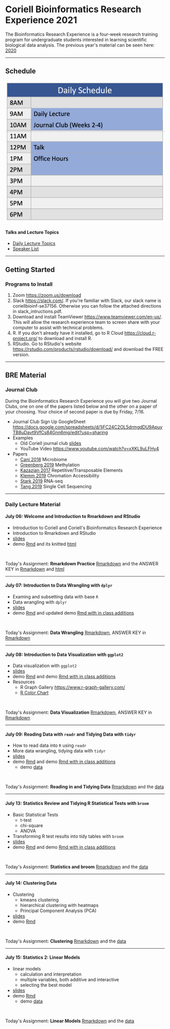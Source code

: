 

# Coriell Bioinformatics Research Experience 2021

The Bioinformatics Research Experience is a four-week research training program for undergraduate students interested in learning scientific biological data analysis. The previous year's material can be seen here: [2020](https://coriell-bre.github.io/2020_Bioinformatics_Research_Experience/)

---

## Schedule

![calendar](daily_schedule.png)

#### Talks and Lecture Topics

- [Daily Lecture Topics](https://docs.google.com/spreadsheets/d/1NnAIafN6x1MkCAhuXARa-80PsDZWWSrKE3W4T8rdy_U/edit?usp=sharing)
- [Speaker List](https://docs.google.com/spreadsheets/d/1zB7tjQF1Xtp6KgiZ6rR0qtcah-rLtHwZUWlpgb7APEc/edit?usp=sharing)

---

## Getting Started

### Programs to Install

1. Zoom <https://zoom.us/download>
2. Slack <https://slack.com/>. If you're familiar with Slack, our slack name is coriellbioinf-se37156. Otherwise you can follow the attached directions in slack_intructions.pdf.
3. Download and install TeamViewer <https://www.teamviewer.com/en-us/>. This will allow the research experience team to screen share with your computer to assist with technical problems.
4. R. If you don't already have it installed, go to R Cloud <https://cloud.r-project.org/> to download and install R.
5. RStudio. Go to RStudio's website <https://rstudio.com/products/rstudio/download/> and download the FREE version.

---

## BRE Material

### Journal Club

During the Bioinformatics Research Experience you will give two Journal Clubs, one on one of the papers listed below and the other on a paper of your choosing. Your choice of second paper is due by Friday, 7/16.

- Journal Club Sign Up GoogleSheet <https://docs.google.com/spreadsheets/d/1jFC24C2OL5drmgdDU9ApuyTB8uDavt9VfCs84Gnn6mg/edit?usp=sharing>
- Examples
  - Old Coriell journal club [slides](journal_club/example_slides.pdf)
  - YouTube Video <https://www.youtube.com/watch?v=xXKL9uLFHy4>
- Papers
  - [Cani 2018](journal_club/provided_papers/cani2018_microbiome_review.pdf) Microbiome
  - [Greenberg 2019](journal_club/provided_papers/greenberg2019_methylation_review.pdf) Methylation
  - [Kazazian 2017](journal_club/provided_papers/kazazian2017_mobile_DNA_in_health_and_disease.pdf) Repetitive/Transposable Elements
  - [Klemm 2019](journal_club/provided_papers/klemm2019_chromatin_accessibility_review.pdf) Chromation Accessibility
  - [Stark 2019](journal_club/provided_papers/stark2019_RNAseq_review.pdf) RNA-seq
  - [Tang 2019](journal_club/provided_papers/tang2019_single_cell_review.pdf) Single Cell Sequencing

---

### Daily Lecture Material

#### **July 06:** Welcome and Introduction to Rmarkdown and RStudio

- Introduction to Coriell and Coriell's Bioinformatics Research Experience
- Introduction to Rmarkdown and RStudio
- [slides](R/2021-07-06_introduction_BRE_rmarkdown/2021-07-06_introduction_BRE_rmarkdown.pdf)
- demo [Rmd](R/2021-07-06_introduction_BRE_rmarkdown/2021-07-06_rmarkdown_DEMO.Rmd) and its knitted [html](R/2021-07-06_introduction_BRE_rmarkdown/2021-07-06_rmarkdown_DEMO.html)

<br>

Today's Assignment: **Rmarkdown Practice** [Rmarkdown](R/2021-07-06_introduction_BRE_rmarkdown/2021-07-06_rmarkdown_assignment.Rmd) and the ANSWER KEY in [Rmarkdown](R/2021-07-06_introduction_BRE_rmarkdown/2021-07-06_rmarkdown_assignment_ANSWERS.Rmd) and [html](R/2021-07-06_introduction_BRE_rmarkdown/2021-07-06_rmarkdown_assignment_ANSWERS.html)

---

#### **July 07:** Introduction to Data Wrangling with `dplyr`

- Examing and subsetting data with base `R`
- Data wrangling with `dplyr`
- [slides](R/2021-07-07_dplyr/2021-07-07_intro_data_wrangling.pdf)
- demo [Rmd](R/2021-07-07_dplyr/2021-07-07_dplyr_demo.Rmd) and updated demo [Rmd with in class additions](R/2021-07-07_dplyr/2021-07-07_dplyr_demo_INCLASS.Rmd)

<br>

Today's Assignment: **Data Wrangling** [Rmarkdown](R/2021-07-07_dplyr/2021-07-07_dplyr_assignment.Rmd), ANSWER KEY in [Rmarkdown](R/2021-07-07_dplyr/2021-07-07_dplyr_assignment_ANSWERS.Rmd)

---

#### **July 08:** Introduction to Data Visualization with `ggplot2`

- Data visualization with `ggplot2`
- [slides](R/2021-07-08_ggplot/2021-07-08_plotting_ggplot2.pdf)
- demo [Rmd](R/2021-07-08_ggplot/2021-07-08_ggplot2_demo.Rmd) and demo [Rmd with in class additions](R/2021-07-08_ggplot/2021-07-08_ggplot2_demo_INCLASS.Rmd)
- Resources
  - R Graph Gallery <https://www.r-graph-gallery.com/>
  - [R Color Chart](R/2021-07-08_ggplot/ColorChart.pdf)

<br>

Today's Assignment: **Data Visualization** [Rmarkdown](R/2021-07-08_ggplot/2021-07-08_ggplot2_assignment.Rmd), ANSWER KEY in [Rmarkdown](R/2021-07-08_ggplot/2021-07-08_ggplot2_assignment_ANSWER_KEY.Rmd) 

---
  
#### **July 09:** Reading Data with `readr` and Tidying Data with `tidyr`

- How to read data into `R` using `readr`
- More data wrangling, tidying data with `tidyr`
- [slides](R/2021-07-09_readr_and_tidyr/2021-07-09_readr_tidyr.pdf)
- demo [Rmd](R/2021-07-09_readr_and_tidyr/2021-07-09_readr_tidyr_demo.Rmd) and demo [Rmd with in class additions](R/2021-07-09_readr_and_tidyr/2021-07-09_readr_tidyr_demo_INCLASS.Rmd)
  - demo [data](R/2021-07-09_readr_and_tidyr/measles_vaccination_rates.tsv)

<br>

Today's Assignment: **Reading in and Tidying Data** [Rmarkdown](R/2021-07-09_readr_and_tidyr/2021-07-09_readr_tidyr_assignment.Rmd) and the [data](R/2021-07-09_readr_and_tidyr/data.zip)

---

#### **July 13:** Statistics Review and Tidying R Statistical Tests with `broom`

- Basic Statistical Tests
  - t-test
  - chi-square
  - ANOVA
- Transforming R test results into tidy tables with `broom`
- [slides](R/2021-07-13_statistics_review_broom/2021-07-13_statistics_review.pdf)
- demo [Rmd](R/2021-07-13_statistics_review_broom/2021-07-13_statistics_demo.Rmd) and demo [Rmd with in class additions](R/2021-07-13_statistics_review_broom/2021-07-13_statistics_demo_INCLASS.Rmd)

<br>

Today's Assignment: **Statistics and broom** [Rmarkdown](R/2021-07-13_statistics_review_broom/2021-07-13_statistics_assignment.Rmd) and the [data](R/2021-07-13_statistics_review_broom/data.zip)

---

#### **July 14:** Clustering Data

- Clustering
  - kmeans clustering
  - hierarchical clustering with heatmaps
  - Principal Component Analysis (PCA)
- [slides](R/2021-07-14_clustering/2021-07-14_clustering.pdf)
- demo [Rmd](R/2021-07-14_clustering/2021-07-14_clustering_demo.Rmd)

<br>

Today's Assignment: **Clustering** [Rmarkdown](R/2021-07-14_clustering/2021-07-14_clustering_assignment.Rmd) and the [data](R/2021-07-14_clustering/data.zip)

---

#### **July 15:** Statistics 2: Linear Models

- linear models
  - calculation and interpretation
  - multiple variables, both additive and interactive
  - selecting the best model
- [slides](R/2021-07-15_statiscs2_lm/2021-07-15_statistics2_lm.pdf)
- demo [Rmd](R/2021-07-15_statiscs2_lm/2021-07-15_statistics2_lm_demo.Rmd)
  - demo [data](R/2021-07-15_statiscs2_lm/wine.tsv)

<br>

Today's Assignment: **Linear Models** [Rmarkdown](R/2021-07-15_statiscs2_lm/2021-07-15_lm_assignment.Rmd) and the [data](R/2021-07-15_statiscs2_lm/data.zip)